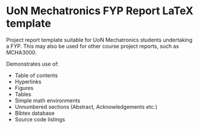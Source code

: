 # UoN Mechatronics FYP Report LaTeX template

Project report template suitable for UoN Mechatronics students undertaking a FYP.
This may also be used for other course project reports, such as MCHA3000.


Demonstrates use of:

* Table of contents
* Hyperlinks
* Figures
* Tables
* Simple math environments
* Unnumbered sections (Abstract, Acknowledgements etc.)
* Bibtex database
* Source code listings